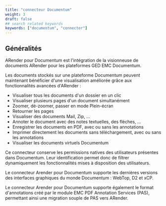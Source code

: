 ```yaml
---
title: "connecteur Documentum"
weight: 3
draft: false
## search related keywords
keywords: ["documentum", "connector"]
---
```


## Généralités

ARender pour Documentum est l'intégration de la visionneuse de documents
ARender pour les plateformes GED EMC Documentum.

Les documents stockés sur une plateforme Documentum peuvent maintenant
bénéficier d'une visualisation améliorée grâce aux fonctionnalités
avancées d'ARender :

- Visualiser tous les documents d'un dossier en un clic
- Visualiser plusieurs pages d'un document simultanément
- Zoomer, dé-zoomer, passer en mode Plein-écran
- Retourner les pages
- Visualiser des documents Mail, Zip, ...
- Annoter le document avec des notes textuelles, des flèches, ...
- Enregistrer les documents en PDF, avec ou sans les annotations
- Imprimer directement les documents sans téléchargement, avec ou sans
  les annotations
- Visualiser les documents virtuels Documentum

Ce connecteur conserve les permissions natives des utilisateurs
présentes dans Documentum. Leur identification permet donc de filtrer
dynamiquement les fonctionnalités mises à disposition des utilisateurs.

Le connecteur Arender pour Documentum supporte les dernières versions
des interfaces graphiques du monde Documentum : WebTop, D2 et xCP.

Le connecteur Arender pour Documentum supporte également le format
d'annotations créé par le module EMC PDF Annotation Services (PAS),
permettant ainsi une migration souple de PAS vers ARender.

